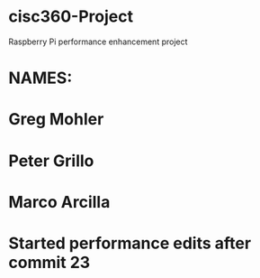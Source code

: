 # cisc360-Project
Raspberry Pi performance enhancement project

# NAMES:
# Greg Mohler
# Peter Grillo
# Marco Arcilla
#
# Started performance edits after commit 23
